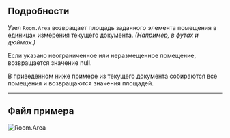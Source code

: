 ## Подробности
Узел `Room.Area` возвращает площадь заданного элемента помещения в единицах измерения текущего документа. _(Например, в футах и дюймах.)_

Если указано неограниченное или неразмещенное помещение, возвращается значение null.

В приведенном ниже примере из текущего документа собираются все помещения и возвращаются значения площадей.
___
## Файл примера

![Room.Area](./Revit.Elements.Room.Area_img.jpg)

